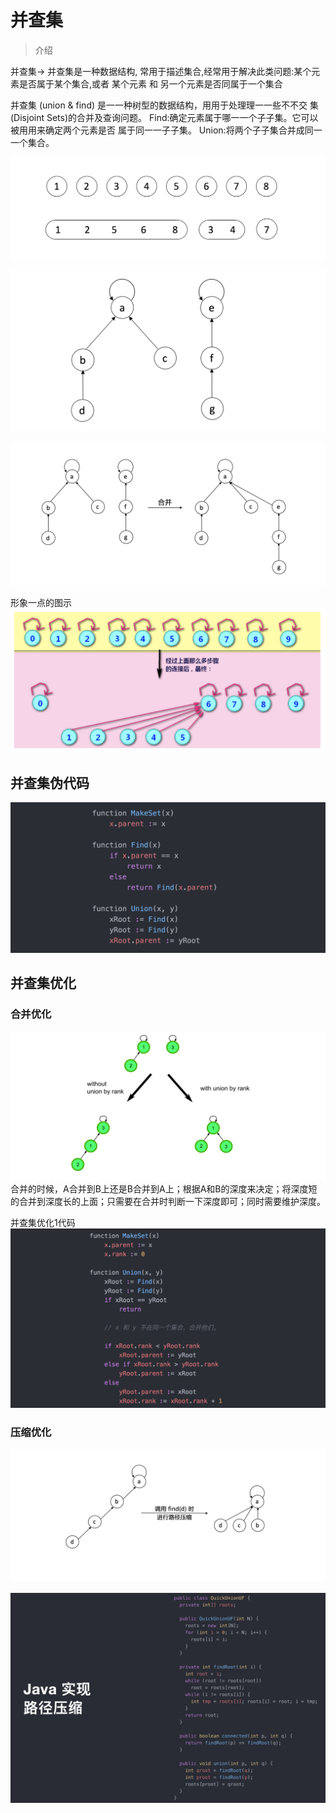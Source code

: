 # 并查集

> 介绍

并查集->     并查集是一种数据结构, 常用于描述集合,经常用于解决此类问题:某个元素是否属于某个集合,或者 某个元素 和 另一个元素是否同属于一个集合

并查集 (union & find) 是⼀一种树型的数据结构，⽤用于处理理⼀一些不不交 集(Disjoint Sets)的合并及查询问题。
Find:确定元素属于哪⼀一个⼦子集。它可以被⽤用来确定两个元素是否 属于同⼀一⼦子集。
Union:将两个⼦子集合并成同⼀一个集合。

![](并查集1.png)

![](并查集2.png)

![](并查集3.png)

形象一点的图示
![](并查集图示.png)

## 并查集伪代码
![](并查集伪代码.png)

## 并查集优化

### 合并优化
![](并查集优化1.png)
合并的时候，A合并到B上还是B合并到A上；根据A和B的深度来决定；将深度短的合并到深度长的上面；只需要在合并时判断一下深度即可；同时需要维护深度。

并查集优化1代码
![](并查集优化1代码.png)

### 压缩优化
![](并查集优化2.png)

![](并查集优化2代码.png)


